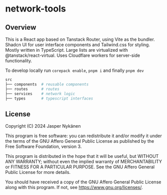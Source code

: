 # network-tools

## Overview

This is a React app based on Tanstack Router, using Vite as the bundler. Shadcn UI for user interface components and Tailwind.css for styling. Mostly written in TypeScript. Large lists are virtualized with @tanstack/react-virtual. Uses Cloudflare workers for server-side functionality.

To develop locally run `corepack enable`, `pnpm i` and finally `pnpm dev`

```sh
src
├── components  # reusable components
├── routes      # routes
├── services    # network logic
├── types       # typescript interfaces
```

## License

Copyright (C) 2024 Jasper Nykänen

This program is free software: you can redistribute it and/or modify it under the terms of the GNU Affero General Public License as published by the Free Software Foundation, version 3.

This program is distributed in the hope that it will be useful, but WITHOUT ANY WARRANTY; without even the implied warranty of MERCHANTABILITY or FITNESS FOR A PARTICULAR PURPOSE. See the GNU Affero General Public License for more details.

You should have received a copy of the GNU Affero General Public License along with this program. If not, see <https://www.gnu.org/licenses/>.
